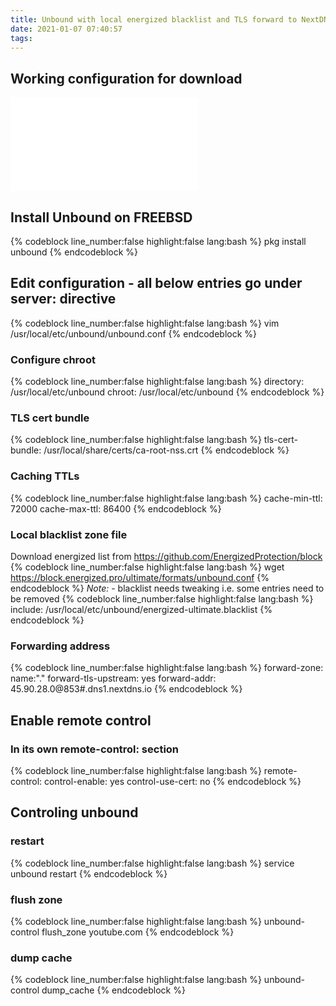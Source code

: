 ```yaml
---
title: Unbound with local energized blacklist and TLS forward to NextDNS
date: 2021-01-07 07:40:57
tags:
---
```

## Working configuration for download
![](unbound.conf)
## Install Unbound on FREEBSD
{% codeblock line_number:false highlight:false lang:bash %}
pkg install unbound
{% endcodeblock %}

## Edit configuration - all below entries go under server: directive
{% codeblock line_number:false highlight:false lang:bash %}
vim /usr/local/etc/unbound/unbound.conf
{% endcodeblock %}

### Configure chroot
{% codeblock line_number:false highlight:false lang:bash %}
directory: /usr/local/etc/unbound
chroot: /usr/local/etc/unbound
{% endcodeblock %}
### TLS cert bundle
{% codeblock line_number:false highlight:false lang:bash %}
tls-cert-bundle: /usr/local/share/certs/ca-root-nss.crt
{% endcodeblock %}

### Caching TTLs
{% codeblock line_number:false highlight:false lang:bash %}
cache-min-ttl: 72000
cache-max-ttl: 86400
{% endcodeblock %}
### Local blacklist zone file
Download energized list from https://github.com/EnergizedProtection/block
{% codeblock line_number:false highlight:false lang:bash %}
wget https://block.energized.pro/ultimate/formats/unbound.conf
{% endcodeblock %}
*Note:* - blacklist needs tweaking i.e. some entries need to be removed
{% codeblock line_number:false highlight:false lang:bash %}
include: /usr/local/etc/unbound/energized-ultimate.blacklist
{% endcodeblock %}

### Forwarding address
{% codeblock line_number:false highlight:false lang:bash %}
forward-zone:
    name:"."
    forward-tls-upstream: yes
    forward-addr: 45.90.28.0@853#<yourcode>.dns1.nextdns.io
{% endcodeblock %}

## Enable remote control
### In its own remote-control: section
{% codeblock line_number:false highlight:false lang:bash %}
remote-control:
    control-enable: yes
    control-use-cert: no
{% endcodeblock %}
## Controling unbound
### restart
{% codeblock line_number:false highlight:false lang:bash %}
service unbound restart
{% endcodeblock %}

### flush zone
{% codeblock line_number:false highlight:false lang:bash %}
unbound-control flush_zone youtube.com
{% endcodeblock %}

### dump cache
{% codeblock line_number:false highlight:false lang:bash %}
unbound-control dump_cache
{% endcodeblock %}


